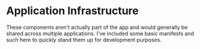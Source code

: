 # Application Infrastructure

These components aren't actually part of the app and would generally be shared across multiple
applications. I've included some basic manifests and such here to quickly stand them up for
development purposes.

